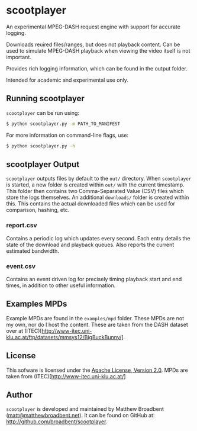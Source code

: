 # scootplayer #

An experimental MPEG-DASH request engine with support for accurate logging.

Downloads reuired files/ranges, but does not playback content. Can be used to simulate MPEG-DASH playback when viewing the video itself is not important.

Provides rich logging information, which can be found in the output folder.

Intended for academic and experimental use only.

## Running scootplayer ##

`scootplayer` can be run using:
```bash
$ python scootplayer.py -m PATH_TO_MANIFEST
```
For more information on command-line flags, use:
```bash
$ python scootplayer.py -h
```

## scootplayer Output ##

`scootplayer` outputs files by default to the `out/` directory. When `scootplayer` is started, a new folder is created within `out/` with the current timestamp. This folder then contains two Comma-Separated Value (CSV) files which store the logs themselves. An additional `downloads/` folder is created within this. This contains the actual downloaded files which can be used for comparison, hashing, etc.

### report.csv ###

Contains a periodic log which updates every second. Each entry details the state of the download and playback queues. Also reports the current estimated bandwidth.

### event.csv ###

Contains an event driven log for precisely timing playback start and end times, in addition to other useful information.

## Examples MPDs ##

Example MPDs are found in the `examples/mpd` folder. These MPDs are not my own, nor do I host the content. These are taken from the DASH dataset over at (ITEC)[http://www-itec.uni-klu.ac.at/ftp/datasets/mmsys12/BigBuckBunny/].

## License ##

This sofware is licensed under the [Apache License, Version 2.0](http://www.apache.org/licenses/LICENSE-2.0). MPDs are taken from (ITEC)[http://www-itec.uni-klu.ac.at/]

## Author ##

`scootplayer` is developed and maintained by Matthew Broadbent (matt@matthewbroadbent.net). It can be found on GitHub at: http://github.com/broadbent/scootplayer.
